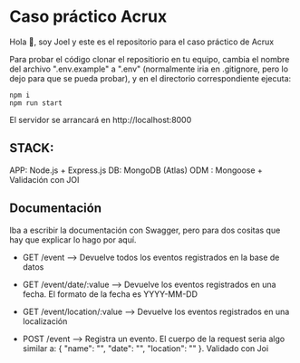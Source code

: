 # Caso práctico Acrux

Hola 👋, soy Joel y este es el repositorio para el caso práctico de Acrux

Para probar el código clonar el repositiorio en tu equipo, cambia el nombre del archivo ".env.example" a ".env" (normalmente iria en .gitignore, pero lo dejo para que se pueda probar), y en el directorio correspondiente ejecuta:

```
npm i
npm run start
```

El servidor se arrancará en http://localhost:8000

## STACK:

APP: Node.js + Express.js
DB: MongoDB (Atlas)
ODM : Mongoose
+
Validación con JOI

## Documentación

Iba a escribir la documentación con Swagger, pero para dos cositas que hay que explicar lo hago por aquí.

- GET /event --> Devuelve todos los eventos registrados en la base de datos

- GET /event/date/:value --> Devuelve los eventos registrados en una fecha. El formato de la fecha es YYYY-MM-DD

- GET /event/location/:value --> Devuelve los eventos registrados en una localización

- POST /event --> Registra un evento. El cuerpo de la request seria algo similar a: { "name": "<nombre>", "date": "<YYYY-MM-DD>", "location": "<location>" }. Validado con Joi
